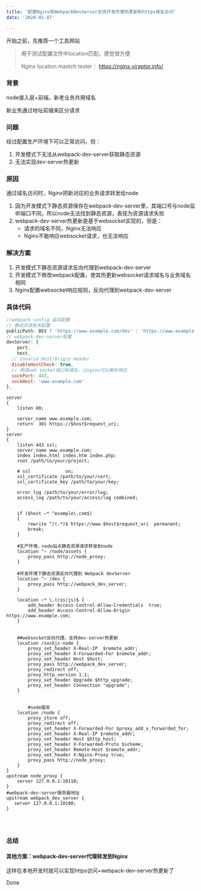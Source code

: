 ```yaml
---
title: '配置Nginx和WebpackDevServer支持开发环境热更新和https域名访问'
date: '2020-01-07'

---
```


开始之前，先推荐一个工具网站

> 用于测试配置文件中location匹配，感觉很方便
>
> Nginx location mastch tester： https://nginx.viraptor.info/

### 背景

node接入层+前端，新老业务共用域名

新业务通过地址前缀来区分请求



### 问题

经过配置生产环境下可以正常访问，但：

1. 开发模式下无法从webpack-dev-server获取静态资源
2. 无法实现dev-server热更新



### 原因

通过域名访问时，Nginx把新对应的业务请求转发给node

1. 因为开发模式下静态资源保存在webpack-dev-server里，其端口号与node监听端口不同，所以node无法找到静态资源，表现为资源请求失败
2. webpack-dev-server热更新是基于websocket实现的，但是：
   - 请求的域名不同，Nginx无法响应
   - Nginx不能响应websocket请求，也无法响应



### 解决方案

1. 开发模式下静态资源请求反向代理到webpack-dev-server
2. 开发模式下修改webpack配置，使其热更新websocket请求域名与业务域名相同
3. Nginx配置websocket响应规则，反向代理到webpack-dev-server



### 具体代码

```javascript
//webpack config 追加配置
// 静态资源发布配置
publicPath: DEV ? 'https://www.example.com/dev' : 'https://www.example.com',
// webpack-dev-server配置
devServer: {
	port,
	host,
  // Invalid Host/Origin Header
  disableHostCheck: true,
  // 修改web socket端口和域名，让nginx可以解析响应
  sockPort: 443,
  sockHost: 'www.example.com'
},
```



```shell
server
{
    listen 80;

    server_name www.example.com;
    return  301 https://$host$request_uri;
}
server
{
    listen 443 ssl;
    server_name www.example.com;
    index index.html index.htm index.php;
    root /path/to/your/project;
	
	# ssl             on;
    ssl_certificate /path/to/your/cert;
    ssl_certificate_key /path/to/your/key;

    error_log /path/to/your/error/log;
    access_log /path/to/your/access/log combined;    


    if ($host ~* ^example\.com$)
    {
        rewrite ^/(.*)$ https://www.$host$request_uri  permanent;
        break;
    }
    
    #生产环境，node站点静态资源请求转发到node
    location ^~ /node/assets {
        proxy_pass http://node_proxy;
    }

    #开发环境下静态资源反向代理到 Webpack devServer
    location ^~ /dev {
        proxy_pass http://webpack_dev_server;
    }
		
    location ~* \.(css|js)$ {
	    add_header Access-Control-Allow-Credentials  true;
        add_header Access-Control-Allow-Origin https://www.example.com;
    }

    
    ##websocket反向代理，支持dev-server热更新
    location /sockjs-node {
        proxy_set_header X-Real-IP  $remote_addr;
        proxy_set_header X-Forwarded-For $remote_addr;
        proxy_set_header Host $host;
        proxy_pass http://webpack_dev_server;
        proxy_redirect off;
      	proxy_http_version 1.1;
        proxy_set_header Upgrade $http_upgrade;
        proxy_set_header Connection "upgrade";  
    }

    
		#node服务
    location /node {
        proxy_store off;
        proxy_redirect off;
        proxy_set_header X-Forwarded-For $proxy_add_x_forwarded_for;
        proxy_set_header X-Real-IP $remote_addr;
        proxy_set_header Host $http_host;
        proxy_set_header X-Forwarded-Proto $scheme;
        proxy_set_header Remote-Host $remote_addr;
        proxy_set_header X-Nginx-Proxy true;
        proxy_pass http://node_proxy;
    }
}
upstream node_proxy {
    server 127.0.0.1:10110;
}
#webpack-dev-server服务器地址
upstream webpack_dev_server {
   server 127.0.0.1:10100;
}




```



### 总结

#### 其他方案：webpack-dev-server代理转发到Nginx



这样在本地开发时就可以实现https访问+webpack-dev-server热更新了

Done

 
